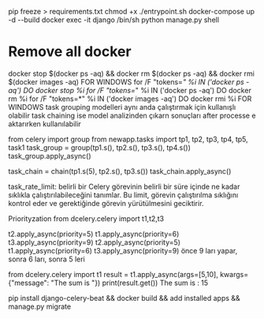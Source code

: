 pip freeze > requirements.txt
chmod +x ./entrypoint.sh
docker-compose up -d --build
docker exec -it django /bin/sh
python manage.py shell

# Remove all docker
docker stop $(docker ps -aq) && docker rm $(docker ps -aq) && docker rmi $(docker images -aq)
FOR WINDOWS
for /F "tokens=*" %i IN ('docker ps -aq') DO docker stop %i
for /F "tokens=*" %i IN ('docker ps -aq') DO docker rm %i
for /F "tokens=*" %i IN ('docker images -aq') DO docker rmi %i
FOR WINDOWS
task grouping modelleri aynı anda çalıştırmak için kullanışlı olabilir
task chaining ise model analizinden çıkarn sonuçları after processe e aktarırken kullanılabilir

from celery import group
from newapp.tasks import tp1, tp2, tp3, tp4, tp5, task1
task_group = group(tp1.s(), tp2.s(), tp3.s(), tp4.s())
task_group.apply_async()

task_chain = chain(tp1.s(5), tp2.s(), tp3.s())
task_chain.apply_async()

task_rate_limit: belirli bir Celery görevinin belirli bir süre içinde ne kadar sıklıkla çalıştırılabileceğini tanımlar. Bu limit, görevin çalıştırılma sıklığını kontrol eder ve gerektiğinde görevin yürütülmesini geciktirir.

Priorityzation
from dcelery.celery import t1,t2,t3

t2.apply_async(priority=5)
t1.apply_async(priority=6)
t3.apply_async(priority=9)
t2.apply_async(priority=5)
t1.apply_async(priority=6)
t3.apply_async(priority=9)
önce 9 ları yapar, sonra 6 ları, sonra 5 leri


from dcelery.celery import t1
result = t1.apply_async(args=[5,10], kwargs={"message": "The sum is "})
print(result.get())
The sum is : 15

pip install django-celery-beat && docker build && add installed apps && manage.py migrate